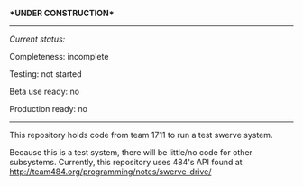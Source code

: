 **\*UNDER CONSTRUCTION\***

-------------------
*Current status:*

Completeness: incomplete

Testing: not started

Beta use ready: no

Production ready: no

-----------------------
This repository holds code from team 1711 to run a test swerve system.

Because this is a test system, there will be little/no code for other subsystems. Currently, this repository uses 484's API found at http://team484.org/programming/notes/swerve-drive/
